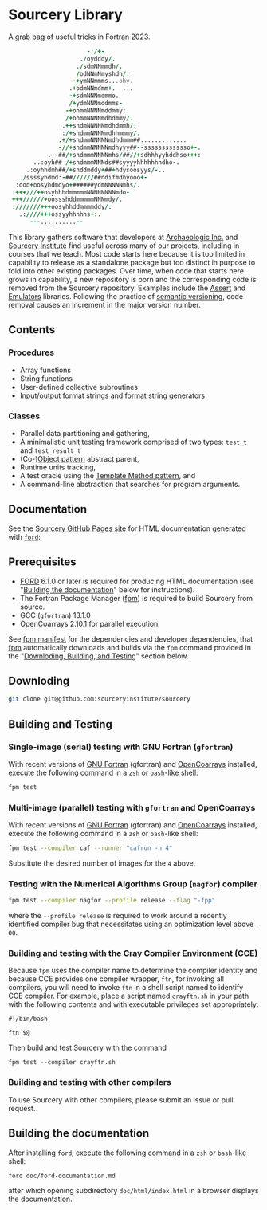 Sourcery Library
================

A grab bag of useful tricks in Fortran 2023.  

```fortran
                      -:/+-
                    ./oydddy/.
                   ./sdmNNmmdh/.
                   /odNNmNmyshdh/.
                  -+ymNNmmms...ohy.
                 .+odmNNmdmm+.  ...
                 -+sdmNNNmdmmo.
                 /+ydmNNNmddmms-
                -+ohmmNNNNmddmmy:
                /+ohmmNNNNmdhdmmy/.
               .++shdmNNNNNmdhdmmh/.
               :/+shdmmNNNNmdhhmmmy/.
              .+/+shdmmNNNNNmdhdmmm##.............
              -//+shdmmNNNNNmdhyyy##--sssssssssssso+-.
           ..-##/+shdmmmNNNNmhs/##//+sdhhhyyhddhso+++:
       ..:oyh## /+shdmmmNNNds##syyyyhhhhhhhdho-.
     .:oyhhdmh##/+shddmddy+##+hdysoosyys/-..
   ./ssssyhdmd:-##//////##ndifmdhyooo+-
  :ooo+oosyhdmdyo+######ydmNNNNNmhs/.
 :+++///++osyhhhdmmmmmNNNNNNNNmdo-
 +++//////+oossshddmmmmmNNNmdy/.
 .///////+++oosyhhddmmmmddy/.
   .:////+++ossyyhhhhhs+:.
      ---..........--
```

This library gathers software that developers at [Archaeologic Inc.] and
[Sourcery Institute] find useful across many of our projects, including in
courses that we teach.  Most code starts here because it is too limited in 
capability to release as a standalone package but too distinct in purpose to 
fold into other existing packages.  Over time, when code that starts here grows
in capability, a new repository is born and the corresponding code is removed
from the Sourcery repository.  Examples include the [Assert] and [Emulators]
libraries.  Following the practice of [semantic versioning], code removal
causes an increment in the major version number.

Contents
--------

### Procedures

* Array functions
* String functions
* User-defined collective subroutines
* Input/output format strings and format string generators

### Classes
* Parallel data partitioning and gathering,
* A minimalistic unit testing framework comprised of two types: `test_t` and `test_result_t`
* (Co-)[Object pattern] abstract parent,
* Runtime units tracking,
* A test oracle using the [Template Method pattern], and
* A command-line abstraction that searches for program arguments.

Documentation
-------------
See the [Sourcery GitHub Pages site] for HTML documentation generated with [`ford`]:

Prerequisites
-------------
* [FORD] 6.1.0 or later is required for producing HTML documentation (see
"[Building the documentation]" below for instructions).  
* The Fortran Package Manager ([fpm]) is required to build Sourcery from source.
* GCC (`gfortran`) 13.1.0
* OpenCoarrays 2.10.1 for parallel execution

See [fpm manifest](./fpm.toml) for the dependencies and developer dependencies,
that [fpm] automatically downloads and builds via the `fpm` command provided in
the "[Downloding, Building, and Testing]" section below.

Downloding
----------
```zsh
git clone git@github.com:sourceryinstitute/sourcery
```

Building and Testing
--------------------
### Single-image (serial) testing with GNU Fortran (`gfortran`) 
With recent versions of [GNU Fortran] (gfortran) and [OpenCoarrays] installed, 
execute the following command in a `zsh` or `bash`-like shell:
```zsh
fpm test
```

### Multi-image (parallel) testing with `gfortran` and OpenCoarrays
With recent versions of [GNU Fortran] (gfortran) and [OpenCoarrays] installed, 
execute the following command in a `zsh` or `bash`-like shell:
```zsh
fpm test --compiler caf --runner "cafrun -n 4"
```
Substitute the desired number of images for the `4` above.

### Testing with the Numerical Algorithms Group (`nagfor`) compiler
```zsh
fpm test --compiler nagfor --profile release --flag "-fpp"
```
where the `--profile release` is required to work around a recently identified
compiler bug that necessitates using an optimization level above `-O0`. 

### Building and testing with the Cray Compiler Environment (CCE)
Because `fpm` uses the compiler name to determine the compiler identity and because
CCE provides one compiler wrapper, `ftn`, for invoking all compilers, you will
need to invoke `ftn` in a shell script named to identify CCE compiler. For example,
place a script named `crayftn.sh` in your path with the following contents and with
executable privileges set appropriately:
```
#!/bin/bash

ftn $@
```
Then build and test Sourcery with the command
```
fpm test --compiler crayftn.sh
```

### Building and testing with other compilers
To use Sourcery with other compilers, please submit an issue or pull request. 

Building the documentation
--------------------------
After installing `ford`, execute the following command in a `zsh` or `bash`-like
shell:
```zsh
ford doc/ford-documentation.md
```
after which opening subdirectory `doc/html/index.html` in a browser displays the
documentation.

[GNU Fortran]: https://gcc.gnu.org
[OpenCoarrays]: https://github.com/sourceryinstitute/opencoarrays
[fpm]: https://github.com/fortran-lang/fpm
[vegetables]: https://gitlab.com/everythingfunctional/vegetables
[FORD]: https://github.com/Fortran-FOSS-Programmers/ford
[Archaeologic Inc.]: https://archaeologic.codes
[Sourcery Institute]: http://www.sourceryinstitute.org
[Assert]: https://github.com/sourceryinstitute/assert
[Emulators]: https://github.com/sourceryinstitute/emulators
[Object pattern]: https://www.cambridge.org/rouson
[semantic versioning]: https://semver.org
[Template Method pattern]: https://en.wikipedia.org/wiki/Template_method_pattern
[Downloding, Building, and Testing]: #downloding-building-and-testing
[Building the documentation]: #building-the-documentation
[Sourcery GitHub Pages site]: http://sourceryinstitute.github.io/sourcery/
[`ford`]: https://github.com/Fortran-FOSS-Programmers/ford

